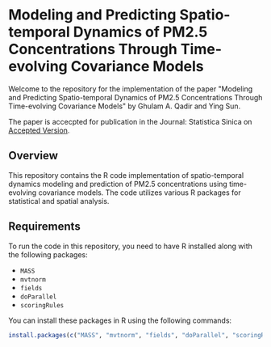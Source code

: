 # Modeling and Predicting Spatio-temporal Dynamics of PM2.5 Concentrations Through Time-evolving Covariance Models

Welcome to the repository for the implementation of the paper "Modeling and Predicting Spatio-temporal Dynamics of PM2.5 Concentrations Through Time-evolving Covariance Models" by Ghulam A. Qadir and Ying Sun.

The paper is accecpted for publication in the Journal: Statistica Sinica on [Accepted Version](https://www3.stat.sinica.edu.tw/ss_newpaper/SS-2022-0064_na.pdf).

## Overview

This repository contains the R code implementation of spatio-temporal dynamics modeling and prediction of PM2.5 concentrations using time-evolving covariance models. The code utilizes various R packages for statistical and spatial analysis.

## Requirements

To run the code in this repository, you need to have R installed along with the following packages:

- `MASS`
- `mvtnorm`
- `fields`
- `doParallel`
- `scoringRules`

You can install these packages in R using the following commands:

```r
install.packages(c("MASS", "mvtnorm", "fields", "doParallel", "scoringRules"))
